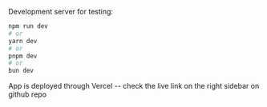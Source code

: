 Development server for testing:

```bash
npm run dev
# or
yarn dev
# or
pnpm dev
# or
bun dev
```

App is deployed through Vercel -- check the live link on the right sidebar on github repo
